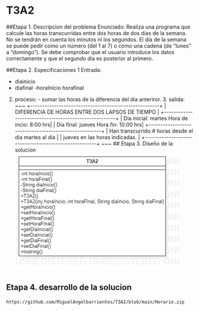 # T3A2

##Etapa 1. Descripcion del problema
Enunciado: Realiza una programa que calcule las horas transcurridas entre dos horas de dos días de la semana. No se tendrán en cuenta los minutos ni los segundos. El día de la semana se puede pedir como un número (del 1 al 7) o como una cadena (de “lunes” a “domingo”). Se debe comprobar que el usuario introduce los datos correctamente y que el segundo día es posterior al primero.

##Etapa 2. Especificaciones
1 Entrada:
  - diainicio
  - diafinal
  -horaInicio
  horafinal
  2. proceso:
    - sumar las horas de la diferencia del dia anteriror.
    3. salida:
    ~~~
    +------------------------------------------------------+
    |     DIFERENCIA DE HORAS ENTRE DOS LAPSOS DE TIEMPO   |
    +------------------------------------------------------+
    | Dia inicial: martes           Hora de incio: 8:00 hrs|
    | Dia final: jueves             Hora fin:     10:00 hrs|
    +------------------------------------------------------+
    | Han transcurrido # horas desde el dia martes al dia  |
    | jueves en las horas indicadas.                       |
    +------------------------------------------------------+
    ~~~
    ## Etapa 3. Diseño de la solucion
    ![](https://github.com/MiguelAngelbarrientos/T3A2/blob/main/T3A2.pngA.png)
    
   ## Etapa 4. desarrollo de la solucion
    https://github.com/MiguelAngelbarrientos/T3A2/blob/main/Horario.zip

